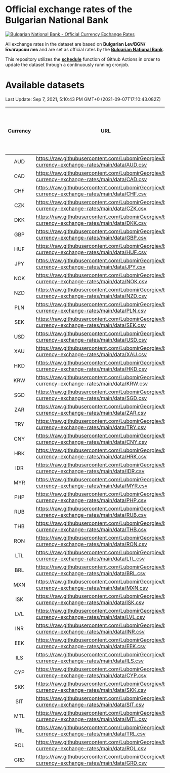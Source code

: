 # Official exchange rates of the Bulgarian National Bank

[![Bulgarian National Bank - Official Currency Exchange Rates](https://github.com/LubomirGeorgiev/bnb-currency-exchange-rates/actions/workflows/update-rates.yml/badge.svg?branch=main)](https://github.com/LubomirGeorgiev/bnb-currency-exchange-rates/actions/workflows/update-rates.yml)

All exchange rates in the dataset are based on **Bulgarian Lev/BGN/Български лев** and are set as official rates by the [**Bulgarian National Bank**](https://www.bnb.bg/Statistics/StExternalSector/StExchangeRates/StERForeignCurrencies/index.htm?toLang=_EN).

This repository utilizes the [**schedule**](https://docs.github.com/en/actions/reference/events-that-trigger-workflows) function of Github Actions in order to update the dataset through a continuously running cronjob.

# Available datasets

<!-- START LINKS (DO NOT EVER FU*ING DELETE THIS COMMENT FOR THE LOVE OF YOUR LIFE!!! IF YOU ARE CURIOS HOW IT WORKS, YOU CAN HAVE A LOOK AT ./src/updateReadme.ts) -->

Last Update: Sep 7, 2021, 5:10:43 PM GMT+0 (2021-09-07T17:10:43.082Z)

| Currency | URL                                                                                             | Number of records | Number of missing days that were filled in |
| :------: | ----------------------------------------------------------------------------------------------- | :---------------: | :----------------------------------------: |
|   AUD    | https://raw.githubusercontent.com/LubomirGeorgiev/bnb-currency-exchange-rates/main/data/AUD.csv |       8249        |                    2545                    |
|   CAD    | https://raw.githubusercontent.com/LubomirGeorgiev/bnb-currency-exchange-rates/main/data/CAD.csv |       8249        |                    2545                    |
|   CHF    | https://raw.githubusercontent.com/LubomirGeorgiev/bnb-currency-exchange-rates/main/data/CHF.csv |       8249        |                    2545                    |
|   CZK    | https://raw.githubusercontent.com/LubomirGeorgiev/bnb-currency-exchange-rates/main/data/CZK.csv |       8249        |                    2545                    |
|   DKK    | https://raw.githubusercontent.com/LubomirGeorgiev/bnb-currency-exchange-rates/main/data/DKK.csv |       8249        |                    2545                    |
|   GBP    | https://raw.githubusercontent.com/LubomirGeorgiev/bnb-currency-exchange-rates/main/data/GBP.csv |       8249        |                    2545                    |
|   HUF    | https://raw.githubusercontent.com/LubomirGeorgiev/bnb-currency-exchange-rates/main/data/HUF.csv |       8249        |                    2545                    |
|   JPY    | https://raw.githubusercontent.com/LubomirGeorgiev/bnb-currency-exchange-rates/main/data/JPY.csv |       8249        |                    2545                    |
|   NOK    | https://raw.githubusercontent.com/LubomirGeorgiev/bnb-currency-exchange-rates/main/data/NOK.csv |       8249        |                    2545                    |
|   NZD    | https://raw.githubusercontent.com/LubomirGeorgiev/bnb-currency-exchange-rates/main/data/NZD.csv |       8249        |                    2545                    |
|   PLN    | https://raw.githubusercontent.com/LubomirGeorgiev/bnb-currency-exchange-rates/main/data/PLN.csv |       8249        |                    2545                    |
|   SEK    | https://raw.githubusercontent.com/LubomirGeorgiev/bnb-currency-exchange-rates/main/data/SEK.csv |       8249        |                    2545                    |
|   USD    | https://raw.githubusercontent.com/LubomirGeorgiev/bnb-currency-exchange-rates/main/data/USD.csv |       8249        |                    2545                    |
|   XAU    | https://raw.githubusercontent.com/LubomirGeorgiev/bnb-currency-exchange-rates/main/data/XAU.csv |       8249        |                    2547                    |
|   HKD    | https://raw.githubusercontent.com/LubomirGeorgiev/bnb-currency-exchange-rates/main/data/HKD.csv |       7647        |                    2365                    |
|   KRW    | https://raw.githubusercontent.com/LubomirGeorgiev/bnb-currency-exchange-rates/main/data/KRW.csv |       7647        |                    2365                    |
|   SGD    | https://raw.githubusercontent.com/LubomirGeorgiev/bnb-currency-exchange-rates/main/data/SGD.csv |       7647        |                    2365                    |
|   ZAR    | https://raw.githubusercontent.com/LubomirGeorgiev/bnb-currency-exchange-rates/main/data/ZAR.csv |       7647        |                    2365                    |
|   TRY    | https://raw.githubusercontent.com/LubomirGeorgiev/bnb-currency-exchange-rates/main/data/TRY.csv |       6068        |                    1875                    |
|   CNY    | https://raw.githubusercontent.com/LubomirGeorgiev/bnb-currency-exchange-rates/main/data/CNY.csv |       5950        |                    1841                    |
|   HRK    | https://raw.githubusercontent.com/LubomirGeorgiev/bnb-currency-exchange-rates/main/data/HRK.csv |       5950        |                    1841                    |
|   IDR    | https://raw.githubusercontent.com/LubomirGeorgiev/bnb-currency-exchange-rates/main/data/IDR.csv |       5950        |                    1841                    |
|   MYR    | https://raw.githubusercontent.com/LubomirGeorgiev/bnb-currency-exchange-rates/main/data/MYR.csv |       5950        |                    1841                    |
|   PHP    | https://raw.githubusercontent.com/LubomirGeorgiev/bnb-currency-exchange-rates/main/data/PHP.csv |       5950        |                    1841                    |
|   RUB    | https://raw.githubusercontent.com/LubomirGeorgiev/bnb-currency-exchange-rates/main/data/RUB.csv |       5950        |                    1841                    |
|   THB    | https://raw.githubusercontent.com/LubomirGeorgiev/bnb-currency-exchange-rates/main/data/THB.csv |       5950        |                    1841                    |
|   RON    | https://raw.githubusercontent.com/LubomirGeorgiev/bnb-currency-exchange-rates/main/data/RON.csv |       5891        |                    1823                    |
|   LTL    | https://raw.githubusercontent.com/LubomirGeorgiev/bnb-currency-exchange-rates/main/data/LTL.csv |       5212        |                    1600                    |
|   BRL    | https://raw.githubusercontent.com/LubomirGeorgiev/bnb-currency-exchange-rates/main/data/BRL.csv |       4978        |                    1542                    |
|   MXN    | https://raw.githubusercontent.com/LubomirGeorgiev/bnb-currency-exchange-rates/main/data/MXN.csv |       4978        |                    1542                    |
|   ISK    | https://raw.githubusercontent.com/LubomirGeorgiev/bnb-currency-exchange-rates/main/data/ISK.csv |       4949        |                    1534                    |
|   LVL    | https://raw.githubusercontent.com/LubomirGeorgiev/bnb-currency-exchange-rates/main/data/LVL.csv |       4849        |                    1488                    |
|   INR    | https://raw.githubusercontent.com/LubomirGeorgiev/bnb-currency-exchange-rates/main/data/INR.csv |       4609        |                    1426                    |
|   EEK    | https://raw.githubusercontent.com/LubomirGeorgiev/bnb-currency-exchange-rates/main/data/EEK.csv |       4363        |                    1337                    |
|   ILS    | https://raw.githubusercontent.com/LubomirGeorgiev/bnb-currency-exchange-rates/main/data/ILS.csv |       3883        |                    1205                    |
|   CYP    | https://raw.githubusercontent.com/LubomirGeorgiev/bnb-currency-exchange-rates/main/data/CYP.csv |       3267        |                    999                     |
|   SKK    | https://raw.githubusercontent.com/LubomirGeorgiev/bnb-currency-exchange-rates/main/data/SKK.csv |       3033        |                    934                     |
|   SIT    | https://raw.githubusercontent.com/LubomirGeorgiev/bnb-currency-exchange-rates/main/data/SIT.csv |       2905        |                    889                     |
|   MTL    | https://raw.githubusercontent.com/LubomirGeorgiev/bnb-currency-exchange-rates/main/data/MTL.csv |       2665        |                    819                     |
|   TRL    | https://raw.githubusercontent.com/LubomirGeorgiev/bnb-currency-exchange-rates/main/data/TRL.csv |       2179        |                    668                     |
|   ROL    | https://raw.githubusercontent.com/LubomirGeorgiev/bnb-currency-exchange-rates/main/data/ROL.csv |       1756        |                    542                     |
|   GRD    | https://raw.githubusercontent.com/LubomirGeorgiev/bnb-currency-exchange-rates/main/data/GRD.csv |        720        |                    216                     |

<!-- END LINKS (DO NOT EVER FU*ING DELETE THIS COMMENT FOR THE LOVE OF YOUR LIFE!!! IF YOU ARE CURIOS HOW IT WORKS, YOU CAN HAVE A LOOK AT ./src/updateReadme.ts) -->
